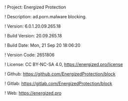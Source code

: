 ! Project: Energized Protection

! Description: ad.porn.malware blocking.

! Version: 6.0.1.20.09.265.18

! Build Version: 20.09.265.18

! Build Date: Mon, 21 Sep 20 18:06:20

! Version Code: 2651806

! License: CC BY-NC-SA 4.0, https://energized.pro/license

! Github: https://github.com/EnergizedProtection/block

! Gitlab: https://gitlab.com/EnergizedProtection/block


! Web: https://energized.pro
